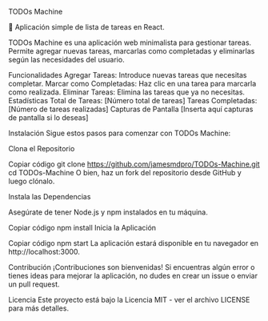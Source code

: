 TODOs Machine


🚀 Aplicación simple de lista de tareas en React.

TODOs Machine es una aplicación web minimalista para gestionar tareas. Permite agregar nuevas tareas, marcarlas como completadas y eliminarlas según las necesidades del usuario.

Funcionalidades
Agregar Tareas: Introduce nuevas tareas que necesitas completar.
Marcar como Completadas: Haz clic en una tarea para marcarla como realizada.
Eliminar Tareas: Elimina las tareas que ya no necesitas.
Estadísticas
Total de Tareas: [Número total de tareas]
Tareas Completadas: [Número de tareas realizadas]
Capturas de Pantalla
[Inserta aquí capturas de pantalla si lo deseas]

Instalación
Sigue estos pasos para comenzar con TODOs Machine:

Clona el Repositorio


Copiar código
git clone https://github.com/jamesmdpro/TODOs-Machine.git
cd TODOs-Machine
O bien, haz un fork del repositorio desde GitHub y luego clónalo.

Instala las Dependencias

Asegúrate de tener Node.js y npm instalados en tu máquina.


Copiar código
npm install
Inicia la Aplicación


Copiar código
npm start
La aplicación estará disponible en tu navegador en http://localhost:3000.

Contribución
¡Contribuciones son bienvenidas! Si encuentras algún error o tienes ideas para mejorar la aplicación, no dudes en crear un issue o enviar un pull request.

Licencia
Este proyecto está bajo la Licencia MIT - ver el archivo LICENSE para más detalles.